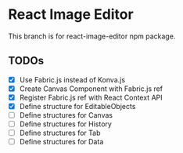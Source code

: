 # React Image Editor

This branch is for react-image-editor npm package.

## TODOs
- [x] Use Fabric.js instead of Konva.js
- [x] Create Canvas Component with Fabric.js ref
- [x] Register Fabric.js ref with React Context API
- [x] Define structure for EditableObjects
- [ ] Define structures for Canvas 
- [ ] Define structures for History 
- [ ] Define structures for Tab 
- [ ] Define structures for Data
